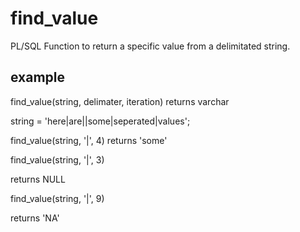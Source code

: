 # find_value
PL/SQL Function to return a specific value from a delimitated string.

## example

find_value(string, delimater, iteration) returns varchar

string = 'here|are||some|seperated|values';

find_value(string, '|', 4)
returns 'some'

find_value(string, '|', 3) 

returns NULL

find_value(string, '|', 9)

returns 'NA'



